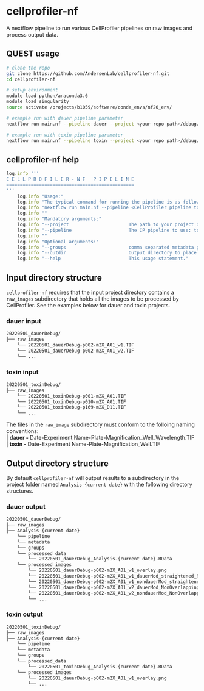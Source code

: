 # cellprofiler-nf
A nextflow pipeline to run various CellProfiler pipelines on raw images and process output data.

## QUEST usage
```bash
# clone the repo
git clone https://github.com/AndersenLab/cellprofiler-nf.git
cd cellprofiler-nf

# setup environment
module load python/anaconda3.6
module load singularity
source activate /projects/b1059/software/conda_envs/nf20_env/

# example run with dauer pipeline parameter
nextflow run main.nf --pipeline dauer --project <your repo path>/debug/20220501_dauerDebug

# example run with toxin pipeline parameter
nextflow run main.nf --pipeline toxin --project <your repo path>/debug/20220501_toxinDebug
```

## cellprofiler-nf help
```ruby
log.info '''
C E L L P R O F I L E R - N F   P I P E L I N E
===============================================
'''
    log.info "Usage:"
    log.info "The typical command for running the pipeline is as follows:"
    log.info "nextflow run main.nf --pipeline <CellProfiler pipeline to use> --project <path to your project directory>"
    log.info ""
    log.info "Mandatory arguments:"
    log.info "--project                      The path to your project directory"
    log.info "--pipeline                     The CP pipeline to use: toxin, dauer"
    log.info ""
    log.info "Optional arguments:"
    log.info "--groups                       comma separated metadata groupings for CellProfiler, default is plate,well"
    log.info "--outdir                       Output directory to place files, default is project/Analysis-{current date}"
    log.info "--help                         This usage statement."
```

## Input directory structure
`cellprofiler-nf` requires that the input project directory contains a `raw_images` subdirectory that holds all the images to be processed by CellProfiler. See the examples below for dauer and toxin projects.
### dauer input
```bash
20220501_dauerDebug/
├── raw_images
    └── 20220501_dauerDebug-p002-m2X_A01_w1.TIF
    └── 20220501_dauerDebug-p002-m2X_A01_w2.TIF
    └── ...
``` 
### toxin input
```bash
20220501_toxinDebug/
├── raw_images
    └── 20220501_toxinDebug-p001-m2X_A01.TIF
    └── 20220501_toxinDebug-p010-m2X_A01.TIF
    └── 20220501_toxinDebug-p169-m2X_D11.TIF
    └── ...
``` 
The files in the `raw_image` subdirectory must conform to the folloing naming conventions:\
|   **dauer -** Date-Experiment Name-Plate-Magnification_Well_Wavelength.TIF\
|   **toxin -** Date-Experiment Name-Plate-Magnification_Well.TIF

## Output directory structure
By default `cellprofiler-nf` will output results to a subdirectory in the project folder named `Analysis-{current date}` with the following directory structures.
### dauer output
```bash
20220501_dauerDebug/
├── raw_images
├── Analysis-{current date}
    └── pipeline
    └── metadata
    └── groups
    └── processed_data
        └── 20220501_dauerDebug_Analysis-{current date}.RData
    └── processed_images
        └── 20220501_dauerDebug-p002-m2X_A01_w1_overlay.png
        └── 20220501_dauerDebug-p002-m2X_A01_w1_dauerMod_straightened_RFP.png
        └── 20220501_dauerDebug-p002-m2X_A01_w1_nondauerMod_straightened_RFP.png
        └── 20220501_dauerDebug-p002-m2X_A01_w2_dauerMod_NonOverlappingWorms_RFP_mask.png
        └── 20220501_dauerDebug-p002-m2X_A01_w2_nondauerMod_NonOverlappingWorms_RFP_mask.png
        └── ...
``` 
### toxin output
```bash
20220501_toxinDebug/
├── raw_images
├── Analysis-{current date}
    └── pipeline
    └── metadata
    └── groups
    └── processed_data
        └── 20220501_toxinDebug_Analysis-{current date}.RData
    └── processed_images
        └── 20220501_dauerDebug-p002-m2X_A01_w1_overlay.png
        └── ...
```